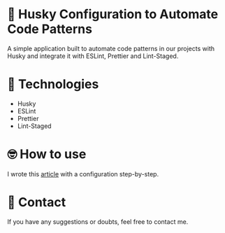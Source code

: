 # 🐺 Husky Configuration to Automate Code Patterns

A simple application built to automate code patterns in our projects with Husky and integrate it with ESLint, Prettier and Lint-Staged.

# 🚀 Technologies

- Husky
- ESLint
- Prettier
- Lint-Staged

# 🤓 How to use

I wrote this [article](https://medium.com/dextra-digital/como-automatizar-padr%C3%B5es-de-c%C3%B3digo-com-git-hooks-usando-husky-a066f4e60b0e) with a configuration step-by-step.

# 📨 Contact

If you have any suggestions or doubts, feel free to contact me.
